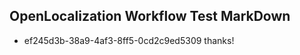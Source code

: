 ## OpenLocalization Workflow Test MarkDown
* ef245d3b-38a9-4af3-8ff5-0cd2c9ed5309 thanks!

<!--HONumber=Jul16_HO2-->


